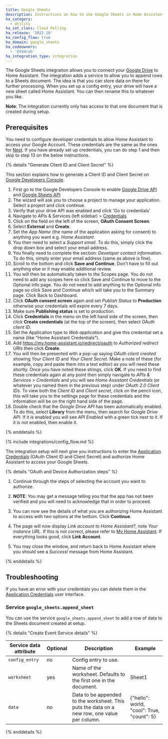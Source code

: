 ```yaml
---
title: Google Sheets
description: Instructions on how to use Google Sheets in Home Assistant.
ha_category:
  - Utility
ha_iot_class: Cloud Polling
ha_release: '2022.10'
ha_config_flow: true
ha_domain: google_sheets
ha_codeowners:
  - '@tkdrob'
ha_integration_type: integration
---
```


The Google Sheets integration allows you to connect your [Google Drive](https://drive.google.com) to Home Assistant. The integration adds a service to allow you to append rows to a Sheets document. The idea is that you can store data on there for further processing. When you set up a config entry, your drive will have a new sheet called Home Assistant. You can then rename this to whatever you like.

**Note**:
The integration currently only has access to that one document that is created during setup.

## Prerequisites

You need to configure developer credentials to allow Home Assistant to access your Google Account.
These credentials are the same as the ones for [Nest](/integrations/nest).
If you have already set up credentials, you can do step 1 and then skip to step 13 on the below instructions.

{% details "Generate Client ID and Client Secret" %}

This section explains how to generate a Client ID and Client Secret on
[Google Developers Console](https://console.developers.google.com/start/api?id=drive).

1. First go to the Google Developers Console to enable [Google Drive API](https://console.developers.google.com/start/api?id=drive) and [Google Sheets API](https://console.cloud.google.com/apis/enableflow?apiid=sheets.googleapis.com)
2. The wizard will ask you to choose a project to manage your application. Select a project and click continue.
3. Verify that your drive API was enabled and click 'Go to credentials'
4. Navigate to APIs & Services (left sidebar) > [Credentials](https://console.cloud.google.com/apis/credentials)
5. Click on the field on the left of the screen, **OAuth Consent Screen**.
6. Select **External** and **Create**.
7. Set the *App Name* (the name of the application asking for consent) to anything you want e.g.  *Home Assistant*.
8. You then need to select a *Support email*. To do this, simply click the drop down box and select your email address.
9. You finally need to complete the section: *Developer contact information*. To do this, simply enter your email address (same as above is fine).
10. Scroll to the bottom and click **Save and Continue**. Don't have to fill out anything else or it may enable additional review.
11. You will then be automatically taken to the Scopes page. You do not need to add any scopes here so click Save and Continue to move to the Optional info page. You do not need to add anything to the Optional info page so click Save and Continue which will take you to the Summary page. Click Back to Dashboard.
12. Click **OAuth consent screen** again and set *Publish Status* to **Production** otherwise your credentials will expire every 7 days.
13. Make sure **Publishing status** is set to production.
14. Click **Credentials** in the menu on the left hand side of the screen, then click **Create credentials** (at the top of the screen), then select *OAuth client ID*.
15. Set the Application type to *Web application* and give this credential set a name (like "Home Assistant Credentials").
16. Add https://my.home-assistant.io/redirect/oauth to *Authorized redirect URIs* then click **Create**.
17. You will then be presented with a pop-up saying *OAuth client created* showing *Your Client ID* and *Your Client Secret*. Make a note of these (for example, copy and paste them into a text editor) as you will need these shortly. Once you have noted these strings, click **OK**. If you need to find these credentials again at any point then simply navigate to *APIs & Services > Credentials* and you will see *Home Assistant Credentials* (or whatever you named them in the previous step) under *OAuth 2.0 Client IDs*. To view both the *Client ID* and *Client secret*, click on the pencil icon, this will take you to the settings page for these credentials and the information will be on the right hand side of the page.
18. Double check that the *Google Drive API* has been automatically enabled. To do this, select **Library** from the menu, then search for *Google Drive API*. If it is enabled you will see *API Enabled* with a green tick next to it. If it is not enabled, then enable it.

{% enddetails %}

{% include integrations/config_flow.md %}

The integration setup will next give you instructions to enter the [Application Credentials](/integrations/application_credentials/) (OAuth Client ID and Client Secret) and authorize Home Assistant to access your Google Sheets.

{% details "OAuth and Device Authorization steps" %}

1. Continue through the steps of selecting the account you want to authorize.

2. **NOTE**: You may get a message telling you that the app has not been verified and you will need to acknowledge that in order to proceed.

3. You can now see the details of what you are authorizing Home Assistant to access with two options at the bottom. Click **Continue**.

4. The page will now display *Link account to Home Assistant?*, note *Your instance URL*. If this is not correct, please refer to [My Home Assistant](/integrations/my). If everything looks good, click **Link Account**.

5. You may close the window, and return back to Home Assistant where you should see a *Success!* message from Home Assistant.

{% enddetails %}

## Troubleshooting

If you have an error with your credentials you can delete them in the [Application Credentials](/integrations/application_credentials/) user interface.

### Service `google_sheets.append_sheet`

You can use the service `google_sheets.append_sheet` to add a row of data to the Sheets document created at setup.

{% details "Create Event Service details" %}

| Service data attribute | Optional | Description | Example |
| ---------------------- | -------- | ----------- | --------|
| `config_entry` | no | Config entry to use.
| `worksheet` | yes | Name of the worksheet. Defaults to the first one in the document. | Sheet1
| `data` | no | Data to be appended to the worksheet. This puts the data on a new row, one value per column. | {"hello": world, "cool": True, "count": 5}

{% enddetails %}
